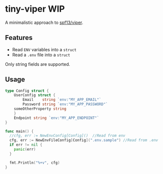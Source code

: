 # tiny-viper WIP
A minimalistic approach to [spf13/viper](https://github.com/spf13/viper).

## Features
- Read `ENV` variables into a `struct`
- Read a `.env` file into a `struct`

Only string fields are supported. 

## Usage

```go
type Config struct {
	UserConfig struct {
		Email    string `env:"MY_APP_EMAIL"`
		Password string `env:"MY_APP_PASSWORD"`
    someOtherProperty string
	}
	Endpoint string `env:"MY_APP_ENDPOINT"`
}

func main() {
  //cfg, err := NewEnvConfig[Config]()  //Read from env
  cfg, err := NewEnvFileConfig[Config](".env.sample") //Read from .env file
  if err != nil {
    panic(err)
  }

  fmt.Println("%+v", cfg)
}
```

